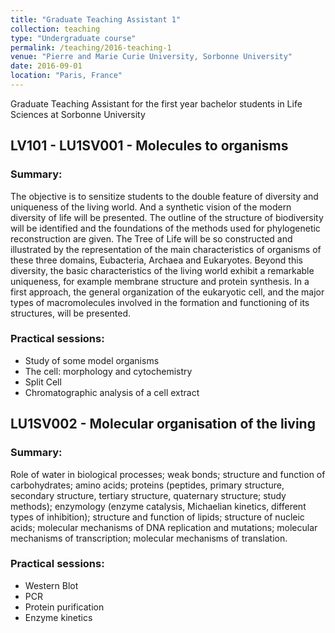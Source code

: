 ```yaml
---
title: "Graduate Teaching Assistant 1"
collection: teaching
type: "Undergraduate course"
permalink: /teaching/2016-teaching-1
venue: "Pierre and Marie Curie University, Sorbonne University"
date: 2016-09-01
location: "Paris, France"
---
```


Graduate Teaching Assistant for the first year bachelor students in Life Sciences at Sorbonne University

## LV101 - LU1SV001 -  Molecules to organisms

### Summary:
 
The objective is to sensitize students to the double feature of diversity and uniqueness of the living world. And a synthetic vision of the modern diversity of life will be presented. The outline of the structure of biodiversity will be identified and the foundations of the methods used for phylogenetic reconstruction are given. The Tree of Life will be so constructed and illustrated by the representation of the main characteristics of organisms of these three domains, Eubacteria, Archaea and Eukaryotes. Beyond this diversity, the basic characteristics of the living world exhibit a remarkable uniqueness, for example membrane structure and protein synthesis. In a first approach, the general organization of the eukaryotic cell, and the major types of macromolecules involved in the formation and functioning of its structures, will be presented.
 
### Practical sessions:

- Study of some model organisms
- The cell: morphology and cytochemistry
- Split Cell
- Chromatographic analysis of a cell extract

## LU1SV002 - Molecular organisation of the living

### Summary:

Role of water in biological processes; weak bonds; structure and function of carbohydrates; amino acids; proteins (peptides, primary structure, secondary structure, tertiary structure, quaternary structure; study methods); enzymology (enzyme catalysis, Michaelian kinetics, different types of inhibition); structure and function of lipids; structure of nucleic acids; molecular mechanisms of DNA replication and mutations; molecular mechanisms of transcription; molecular mechanisms of translation.

### Practical sessions:

- Western Blot
- PCR
- Protein purification
- Enzyme kinetics